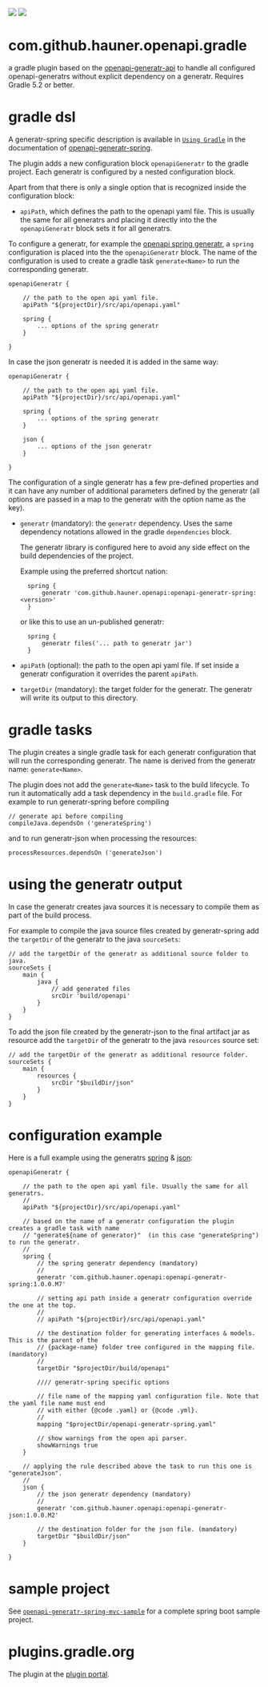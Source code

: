 [![][badge-license]][generatr-license]
[![][badge-ci]][workflow-ci]

# com.github.hauner.openapi.gradle 

a gradle plugin based on the [openapi-generatr-api][generatr-api] to handle all configured openapi-generatrs
without explicit dependency on a generatr. Requires Gradle 5.2 or better.

# gradle dsl

A generatr-spring specific description is available in [`Using Gradle`][generatr-spring-gradle] in
 the documentation of [openapi-generatr-spring][generatr-spring].

The plugin adds a new configuration block `openapiGeneratr` to the gradle project. Each generatr is
configured by a nested configuration block.
 
Apart from that there is only a single option that is recognized inside the configuration block:

* `apiPath`, which defines the path to the openapi yaml file. This is usually the same for all
generatrs and placing it directly into the the `openapiGeneratr` block sets it for all generatrs.

To configure a generatr, for example the [openapi spring generatr][generatr-spring], a `spring`
configuration is placed into the the `openapiGeneratr` block. The name of the configuration is
used to create a gradle task `generate<Name>` to run the corresponding generatr.


    openapiGeneratr {

        // the path to the open api yaml file.
        apiPath "${projectDir}/src/api/openapi.yaml"
        
        spring {
            ... options of the spring generatr
        }
        
    }
    
    
In case the json generatr is needed it is added in the same way:


    openapiGeneratr {

        // the path to the open api yaml file.
        apiPath "${projectDir}/src/api/openapi.yaml"
        
        spring {
            ... options of the spring generatr
        }

        json {
            ... options of the json generatr
        }
        
    }
    
    
The configuration of a single generatr has a few pre-defined properties and it can have any number of
additional parameters defined by the generatr (all options are passed in a map to the generatr with
 the option name as the key).
 
* `generatr` (mandatory): the `generatr` dependency. Uses the same dependency notations allowed in the
gradle `dependencies` block.

    The generatr library is configured here to avoid any side effect on the build dependencies of the
    project.   

    Example using the preferred shortcut nation:

        spring {
            generatr 'com.github.hauner.openapi:openapi-generatr-spring:<version>'
        }

  or like this to use an un-published generatr:

        spring {
            generatr files('... path to generatr jar')
        }
  
 
* `apiPath` (optional): the path to the open api yaml file. If set inside a generatr configuration it
overrides the parent `apiPath`.

* `targetDir` (mandatory): the target folder for the generatr. The generatr will write its output to
 this directory.

# gradle tasks

The plugin creates a single gradle task for each generatr configuration that will run the corresponding
generatr. The name is derived from the generatr name:  `generate<Name>`.


The plugin does not add the `generate<Name>` task to the build lifecycle. To run it automatically
add a task dependency in the `build.gradle` file. For example to run generatr-spring before compiling   

    // generate api before compiling
    compileJava.dependsOn ('generateSpring')
    
and to run generatr-json when processing the resources:    
    
    processResources.dependsOn ('generateJson')


# using the generatr output 

In case the generatr creates java sources it is necessary to compile them as part of the build process.

For example to compile the java source files created by generatr-spring add the `targetDir` of the 
generatr to the java `sourceSets`:

    // add the targetDir of the generatr as additional source folder to java.
    sourceSets {
        main {
            java {
                // add generated files
                srcDir 'build/openapi'
            }
        }
    }

To add the json file created by the generatr-json to the final artifact jar as resource add the
`targetDir` of the generatr to the java `resources` source set:


    // add the targetDir of the generatr as additional resource folder.
    sourceSets {
        main {
            resources {
                srcDir "$buildDir/json"
            }
        }
    }


# configuration example

Here is a full example using the generatrs [spring][generatr-spring] & [json][generatr-json]:

    openapiGeneratr {

        // the path to the open api yaml file. Usually the same for all generatrs.
        //
        apiPath "${projectDir}/src/api/openapi.yaml"

        // based on the name of a generatr configuration the plugin creates a gradle task with name
        // "generate${name of generator}"  (in this case "generateSpring") to run the generatr.
        //
        spring {
            // the spring generatr dependency (mandatory)
            //
            generatr 'com.github.hauner.openapi:openapi-generatr-spring:1.0.0.M7'
    
            // setting api path inside a generatr configuration override the one at the top.
            //
            // apiPath "${projectDir}/src/api/openapi.yaml"
    
            // the destination folder for generating interfaces & models. This is the parent of the
            // {package-name} folder tree configured in the mapping file. (mandatory)
            //
            targetDir "$projectDir/build/openapi"
    
            //// generatr-spring specific options
            
            // file name of the mapping yaml configuration file. Note that the yaml file name must end
            // with either {@code .yaml} or {@code .yml}.
            //
            mapping "$projectDir/openapi-generatr-spring.yaml"
    
            // show warnings from the open api parser.
            showWarnings true
        }

        // applying the rule described above the task to run this one is "generateJson".
        //
        json {
            // the json generatr dependency (mandatory)
            //
            generatr 'com.github.hauner.openapi:openapi-generatr-json:1.0.0.M2'

            // the destination folder for the json file. (mandatory)
            targetDir "$buildDir/json"
        }

    }

# sample project

See [`openapi-generatr-spring-mvc-sample`][generatr-spring-mvc] for a complete spring boot sample project.

# plugins.gradle.org

The plugin at the [plugin portal][generatr-plugin].

[badge-license]: https://img.shields.io/badge/License-Apache%202.0-blue.svg?labelColor=313A42
[generatr-license]: https://github.com/hauner/openapi-generatr-gradle/blob/master/LICENSE
[badge-ci]: https://github.com/hauner/openapi-generatr-gradle/workflows/ci/badge.svg
[workflow-ci]: https://github.com/hauner/openapi-generatr-gradle/actions?query=workflow%3Aci

[generatr-plugin]: https://plugins.gradle.org/plugin/com.github.hauner.openapi-generatr

[generatr-api]: https://github.com/hauner/openapi-generatr-api
[generatr-spring]: https://github.com/hauner/openapi-generatr-spring
[generatr-json]: https://github.com/hauner/openapi-generatr-json
[generatr-spring-mvc]: https://github.com/hauner/openapi-generatr-spring-mvc-sample
[generatr-spring-gradle]: https://hauner.github.io/openapi-generatr-spring/gradle.html
